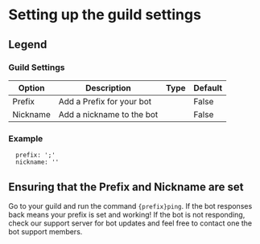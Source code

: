 # Setting up the guild settings

## Legend

### Guild Settings

| Option   | Description               | Type | Default |
| -------- | ------------------------- | ---- | ------- |
| Prefix   | Add a Prefix for your bot |      | False   |
| Nickname | Add a nickname to the bot |      | False   |

### Example

```guild_settings:
  prefix: ';'
  nickname: ''
```

## Ensuring that the Prefix and Nickname are set

Go to your guild and run the command `{prefix}ping`. If the bot responses back means your prefix is set and working!
If the bot is not responding, check our support server for bot updates and feel free to contact one the bot support members.

